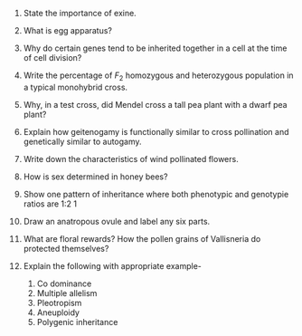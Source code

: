 1. State the importance of exine.

2. What is egg apparatus?

3. Why do certain genes tend to be inherited together in a cell at the time of cell division?

4. Write the percentage of $F_2$ homozygous and heterozygous population in a typical monohybrid cross.

5. Why, in a test cross, did Mendel cross a tall pea plant with a dwarf pea plant?

6. Explain how geitenogamy is functionally similar to cross pollination and genetically similar to autogamy.

7. Write down the characteristics of wind pollinated flowers.

8. How is sex determined in honey bees?

9. Show one pattern of inheritance where both phenotypic and genotypie ratios are 1:2 1

10. Draw an anatropous ovule and label any six parts.

11. What are floral rewards? How the pollen grains of Vallisneria do protected themselves?

12. Explain the following with appropriate example-
    1. Co dominance
    2. Multiple allelism 
    3. Pleotropism
    4. Aneuploidy
    5. Polygenic inheritance